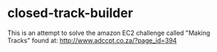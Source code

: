 # closed-track-builder
This is an attempt to solve the amazon EC2 challenge called "Making Tracks" found at: http://www.adccpt.co.za/?page_id=394
